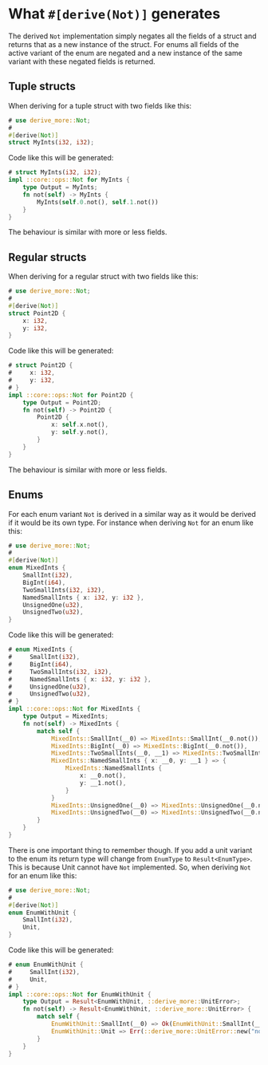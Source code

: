 # What `#[derive(Not)]` generates

The derived `Not` implementation simply negates all the fields of a
struct and returns that as a new instance of the struct.
For enums all fields of the active variant of the enum are negated and a new
instance of the same variant with these negated fields is returned.




## Tuple structs

When deriving for a tuple struct with two fields like this:

```rust
# use derive_more::Not;
#
#[derive(Not)]
struct MyInts(i32, i32);
```

Code like this will be generated:

```rust
# struct MyInts(i32, i32);
impl ::core::ops::Not for MyInts {
    type Output = MyInts;
    fn not(self) -> MyInts {
        MyInts(self.0.not(), self.1.not())
    }
}
```

The behaviour is similar with more or less fields.




## Regular structs

When deriving for a regular struct with two fields like this:

```rust
# use derive_more::Not;
#
#[derive(Not)]
struct Point2D {
    x: i32,
    y: i32,
}
```

Code like this will be generated:

```rust
# struct Point2D {
#     x: i32,
#     y: i32,
# }
impl ::core::ops::Not for Point2D {
    type Output = Point2D;
    fn not(self) -> Point2D {
        Point2D {
            x: self.x.not(),
            y: self.y.not(),
        }
    }
}
```

The behaviour is similar with more or less fields.




## Enums

For each enum variant `Not` is derived in a similar way as it would be derived
if it would be its own type.
For instance when deriving `Not` for an enum like this:

```rust
# use derive_more::Not;
#
#[derive(Not)]
enum MixedInts {
    SmallInt(i32),
    BigInt(i64),
    TwoSmallInts(i32, i32),
    NamedSmallInts { x: i32, y: i32 },
    UnsignedOne(u32),
    UnsignedTwo(u32),
}
```

Code like this will be generated:

```rust
# enum MixedInts {
#     SmallInt(i32),
#     BigInt(i64),
#     TwoSmallInts(i32, i32),
#     NamedSmallInts { x: i32, y: i32 },
#     UnsignedOne(u32),
#     UnsignedTwo(u32),
# }
impl ::core::ops::Not for MixedInts {
    type Output = MixedInts;
    fn not(self) -> MixedInts {
        match self {
            MixedInts::SmallInt(__0) => MixedInts::SmallInt(__0.not()),
            MixedInts::BigInt(__0) => MixedInts::BigInt(__0.not()),
            MixedInts::TwoSmallInts(__0, __1) => MixedInts::TwoSmallInts(__0.not(), __1.not()),
            MixedInts::NamedSmallInts { x: __0, y: __1 } => {
                MixedInts::NamedSmallInts {
                    x: __0.not(),
                    y: __1.not(),
                }
            }
            MixedInts::UnsignedOne(__0) => MixedInts::UnsignedOne(__0.not()),
            MixedInts::UnsignedTwo(__0) => MixedInts::UnsignedTwo(__0.not()),
        }
    }
}
```

There is one important thing to remember though.
If you add a unit variant to the enum its return type will change from
`EnumType` to `Result<EnumType>`.
This is because Unit cannot have `Not` implemented.
So, when deriving `Not` for an enum like this:

```rust
# use derive_more::Not;
#
#[derive(Not)]
enum EnumWithUnit {
    SmallInt(i32),
    Unit,
}
```

Code like this will be generated:

```rust
# enum EnumWithUnit {
#     SmallInt(i32),
#     Unit,
# }
impl ::core::ops::Not for EnumWithUnit {
    type Output = Result<EnumWithUnit, ::derive_more::UnitError>;
    fn not(self) -> Result<EnumWithUnit, ::derive_more::UnitError> {
        match self {
            EnumWithUnit::SmallInt(__0) => Ok(EnumWithUnit::SmallInt(__0.not())),
            EnumWithUnit::Unit => Err(::derive_more::UnitError::new("not")),
        }
    }
}
```
